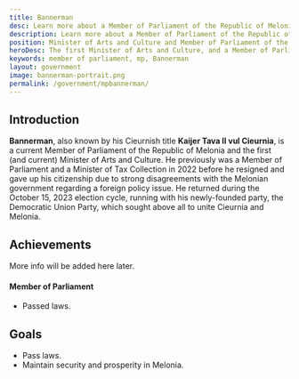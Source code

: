 ```yaml
---
title: Bannerman
desc: Learn more about a Member of Parliament of the Republic of Melonia, Bannerman.
description: Learn more about a Member of Parliament of the Republic of Melonia, Bannerman.
position: Minister of Arts and Culture and Member of Parliament of the Republic of Melonia
heroDesc: The first Minister of Arts and Culture, and a Member of Parliament of the Republic of Melonia.
keywords: member of parliament, mp, Bannerman
layout: government
image: bannerman-portrait.png
permalink: /government/mpbannerman/
---
```


## Introduction
**Bannerman**, also known by his Cieurnish title **Kaijer Tava II vul Cieurnia**, is a current Member of Parliament of the Republic of Melonia and the first (and current) Minister of Arts and Culture. He previously was a Member of Parliament and a Minister of Tax Collection in 2022 before he resigned and gave up his citizenship due to strong disagreements with the Melonian government regarding a foreign policy issue. He returned during the October 15, 2023 election cycle, running with his newly-founded party, the Democratic Union Party, which sought above all to unite Cieurnia and Melonia.

## Achievements
More info will be added here later.

#### Member of Parliament
- Passed laws.

## Goals
- Pass laws.
- Maintain security and prosperity in Melonia.
